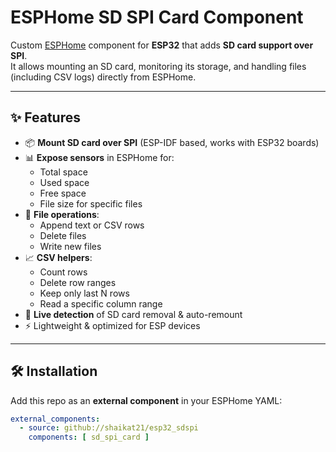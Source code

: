 # ESPHome SD SPI Card Component

Custom [ESPHome](https://esphome.io) component for **ESP32** that adds **SD card support over SPI**.  
It allows mounting an SD card, monitoring its storage, and handling files (including CSV logs) directly from ESPHome.

---

## ✨ Features

- 📦 **Mount SD card over SPI** (ESP-IDF based, works with ESP32 boards)  
- 📊 **Expose sensors** in ESPHome for:
  - Total space
  - Used space
  - Free space
  - File size for specific files
- 📑 **File operations**:
  - Append text or CSV rows
  - Delete files
  - Write new files
- 📈 **CSV helpers**:
  - Count rows
  - Delete row ranges
  - Keep only last N rows
  - Read a specific column range
- 🔄 **Live detection** of SD card removal & auto-remount  
- ⚡ Lightweight & optimized for ESP devices  

---

## 🛠 Installation

Add this repo as an **external component** in your ESPHome YAML:

```yaml
external_components:
  - source: github://shaikat21/esp32_sdspi
    components: [ sd_spi_card ]
